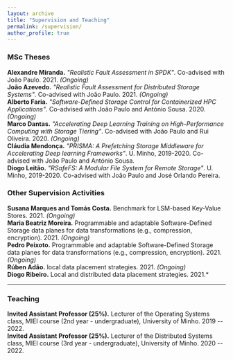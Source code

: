 ```yaml
---
layout: archive
title: "Supervision and Teaching" 
permalink: /supervision/
author_profile: true
---
```


### MSc Theses
**Alexandre Miranda.** *"Realistic Fault Assessment in SPDK"*. Co-advised with João Paulo. 2021. *(Ongoing)*    
**João Azevedo.** *"Realistic Fault Assessment for Distributed Storage Systems"*. Co-advised with João Paulo. 2021. *(Ongoing)*    
**Alberto Faria.** *"Software-Defined Storage Control for Containerized HPC Applications"*. Co-advised with João Paulo and António Sousa. 2020. *(Ongoing)*    
**Marco Dantas.** *"Accelerating Deep Learning Training on High-Performance Computing with Storage Tiering"*. Co-advised with João Paulo and Rui Oliveira. 2020. *(Ongoing)*    
**Cláudia Mendonça.** *"PRISMA: A Prefetching Storage Middleware for Accelerating Deep learning Frameworks"*. U. Minho, 2019-2020. Co-advised with João Paulo and António Sousa.    
**Diogo Leitão.** *"RSafeFS: A Modular File System for Remote Storage"*. U. Minho, 2019-2020. Co-advised with João Paulo and José Orlando Pereira.     


### Other Supervision Activities
**Susana Marques and Tomás Costa.** Benchmark for LSM-based Key-Value Stores.  2021. *(Ongoing)*     
**Maria Beatriz Moreira.** Programmable and adaptable Software-Defined Storage data planes for data transformations (e.g., compression, encryption). 2021. *(Ongoing)*    
**Pedro Peixoto.** Programmable and adaptable Software-Defined Storage data planes for data transformations (e.g., compression, encryption). 2021. *(Ongoing)*    
**Rúben Adão.** local data placement strategies. 2021. *(Ongoing)*    
**Diogo Ribeiro.** Local and distributed data placement strategies. 2021.*    

***

### Teaching 
**Invited Assistant Professor (25%).** Lecturer of the Operating Systems class, MIEI course (2nd year - undergraduate), University of Minho. 2019 -- 2022.    
**Invited Assistant Professor (25%).** Lecturer of the Distributed Systems class, MIEI course (3rd year - undergraduate), University of Minho. 2020 -- 2022.    
